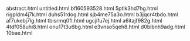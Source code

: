 abstract.html
untitled.html
bfl60593528.html
5ptlk3hd7hg.html
rigpldm4j7k.html
duhs51rdog.html
sjb4me75a3o.html
b3jqcr4tbdo.html
af7ukebj7lg.html
tbisrmq0fl.html
ugcjifu7ej.html
a6itajf982g.html
4tdf058uhi8.html
onu17t3u6bg.html
e3vnso5qeh8.html
d0bibnh9adg.html
10bae.html